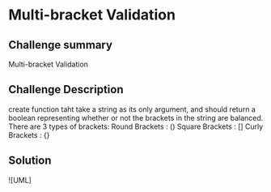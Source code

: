 # Multi-bracket Validation 
## Challenge summary 
Multi-bracket Validation 
## Challenge Description

create function taht take a string as its only argument, and should return a boolean representing whether or not the brackets in the string are balanced. There are 3 types of brackets:
Round Brackets : ()
Square Brackets : []
Curly Brackets : {}

## Solution

![UML]
